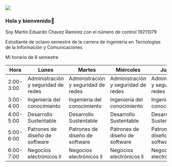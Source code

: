 ![](https://images.cooltext.com/5643137.png)

### Hola y bienvenido👋 
Soy Martin Eduardo Chavez Ramirez con el número de control 19211079   

Estudiante de octavo semestre de la carrera de ingeniería en Tecnologías de la Información y Comunicaciones

Mi horario de 8 semestre

| Hora      | Lunes                               | Martes                              | Miércoles                           | Jueves                              | Viernes                             |
|-----------|-------------------------------------|-------------------------------------|-------------------------------------|-------------------------------------|-------------------------------------|
| 2:00-3:00 | Administración y seguridad de redes | Administración y seguridad de redes | Administración y seguridad de redes | Administración y seguridad de redes | Administración y seguridad de redes |
| 3:00-4:00 | Ingeniería del conocimiento                    | Ingeniería del conocimiento                    | Ingeniería del conocimiento                    | Ingeniería del conocimiento                    | Ingeniería del conocimiento                    |
| 4:00-5:00 | Desarrollo Sustentable              | Desarrollo Sustentable              | Desarrollo Sustentable              | Desarrollo Sustentable              | Desarrollo Sustentable              |
| 5:00-6:00 | Patrones de diseño de software         | Patrones de diseño de software         | Patrones de diseño de software         | Patrones de diseño de software         | Patrones de diseño de software         |
| 6:00-7:00 | Negocios electrónicos ll            | Negocios electrónicos ll            | Negocios electrónicos ll            | Negocios electrónicos ll            | Negocios electrónicos ll            |

<!--
**Martin1079/Martin1079** es un ✨ _especial_ ✨ repositorio de Martin Eduardo.

